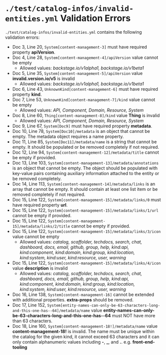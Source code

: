 # `./test/catalog-infos/invalid-entities.yml` Validation Errors

`./test/catalog-infos/invalid-entities.yml` contains the following validation errors:

- Doc 3, Line 20, `System[content-management-3]` must have required property **apiVersion**.
- Doc 4, Line 28, `System[content-management-4]/apiVersion` value cannot be empty
  - Allowed values: *backstage.io/v1alpha1, backstage.io/v1beta1*
- Doc 5, Line 35, `System[content-management-5]/apiVersion` value **invalid.version.io/v5** is invalid
  - Allowed values: *backstage.io/v1alpha1, backstage.io/v1beta1*
- Doc 6, Line 43, `UnknownKind[content-management-6]` must have required property **kind**.
- Doc 7, Line 53, `UnknownKind[content-management-7]/kind` value cannot be empty
  - Allowed values: *API, Component, Domain, Resource, System*
- Doc 8, Line 60, `Thing[content-management-8]/kind` value **Thing** is invalid
  - Allowed values: *API, Component, Domain, Resource, System*
- Doc 9, Line 67, `System[Doc9]` must have required property **metadata**.
- Doc 10, Line 78, `System[Doc10]/metadata` is an object that cannot be empty. The metadata object requires a name property.
- Doc 11, Line 85, `System[Doc11]/metadata/name` is a string that cannot be empty. It should be populated or be removed completely if not required.
- Doc 12, Line 94, `System[content-management-12]/metadata/title` cannot be empty if provided.
- Doc 13, Line 103, `System[content-management-13]/metadata/annotations` is an object that cannot be empty. The object should be populated with key-value pairs containing auxiliary information attached to the entity or be removed completely.
- Doc 14, Line 113, `System[content-management-14]/metadata/links` is an array that cannot be empty. It should contain at least one list item or be removed completely if not required.
- Doc 15, Line 122, `System[content-management-15]/metadata/links/0` must have required property **url**.
- Doc 15, Line 122, `System[content-management-15]/metadata/links/1/url` cannot be empty if provided.
- Doc 15, Line 122, `System[content-management-15]/metadata/links/2/title` cannot be empty if provided.
- Doc 15, Line 122, `System[content-management-15]/metadata/links/3/icon` value cannot be empty
  - Allowed values: *catalog, scaffolder, techdocs, search, chat, dashboard, docs, email, github, group, help, kind:api, kind:component, kind:domain, kind:group, kind:location, kind:system, kind:user, kind:resource, user, warning*
- Doc 15, Line 122, `System[content-management-15]/metadata/links/4/icon` value **description** is invalid
  - Allowed values: *catalog, scaffolder, techdocs, search, chat, dashboard, docs, email, github, group, help, kind:api, kind:component, kind:domain, kind:group, kind:location, kind:system, kind:user, kind:resource, user, warning*
- Doc 16, Line 138, `System[content-management-16]` cannot be extended with additional properties.  **extra-props** should be removed.
- Doc 17, Line 152, `System[entity-names-can-only-be-63-characters-long-and-this-one-has--64]/metadata/name` value **entity-names-can-only-be-63-characters-long-and-this-one-has--64** must NOT have more than 63 characters.
- Doc 18, Line 160, `System[content-management-18!]/metadata/name` value **content-management-18!** is invalid.
The name must be unique within the catalog for the given kind, it cannot exceed 63 characters and it can only contain alphanumeric values including **-**, **_**, and **.**. e.g. **front-end-tooling**
